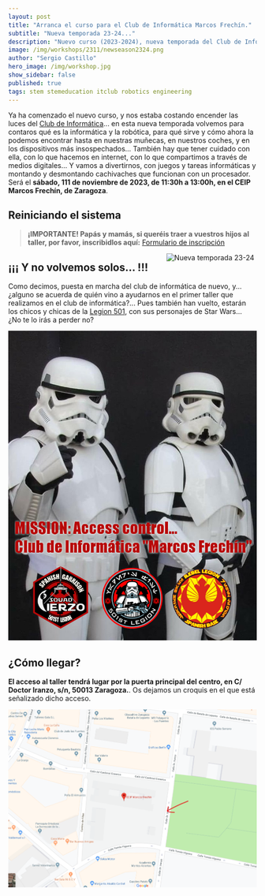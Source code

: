 ```yaml
---
layout: post
title: "Arranca el curso para el Club de Informática Marcos Frechín."
subtitle: "Nueva temporada 23-24..."
description: "Nuevo curso (2023-2024), nueva temporada del Club de Informática."
image: /img/workshops/2311/newseason2324.png
author: "Sergio Castillo"
hero_image: /img/workshop.jpg
show_sidebar: false
published: true
tags: stem stemeducation itclub robotics engineering
---
```


Ya ha comenzado el nuevo curso, y nos estaba costando encender las luces del [Club de Informática](/)... en esta nueva temporada volvemos para contaros qué es la informática y la robótica, para qué sirve y cómo ahora la podemos encontrar hasta en nuestras muñecas, en nuestros coches, y en los dispositivos más insospechados... También hay que tener cuidado con ella, con lo que hacemos en internet, con lo que compartimos a través de medios digitales... Y vamos a divertirnos, con juegos y tareas informáticas y montando y desmontando cachivaches que funcionan con un procesador. Será el **sábado, 111 de noviembre de 2023, de 11:30h a 13:00h, en el CEIP Marcos Frechín, de Zaragoza**.

## Reiniciando el sistema

> **¡IMPORTANTE! Papás y mamás, si queréis traer a vuestros hijos al taller, por favor, inscribidlos aquí:** <a href="https://forms.gle/H9ow5PzTee4ntX9U9" target="_blank">Formulario de inscripción</a>

<img class="photo" src="/img/workshops/2311/newseason2324.png" alt="Nueva temporada 23-24" style="float: right; margin-left: 5px; margin-right: 5px" />

## ¡¡¡ Y no volvemos solos... !!!

Como decimos, puesta en marcha del club de informática de nuevo, y...¿alguno se acuerda de quién vino a ayudarnos en el primer taller que realizamos en el club de informática?... Pues también han vuelto, estarán los chicos y chicas de la [Legion 501](https://www.legion501.com/), con sus personajes de Star Wars... ¿No te lo irás a perder no?

![Legion 501](/img/accessControl.jpg)

## ¿Cómo llegar?

**El acceso al taller tendrá lugar por la puerta principal del centro, en C/ Doctor Iranzo, s/n, 50013 Zaragoza.**. Os dejamos un croquis en el que está señalizado dicho acceso.

![Mapa acceso Marcos Frechín](/img/mapa_acceso.png)

